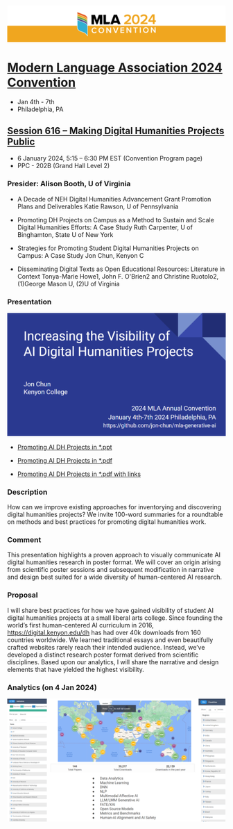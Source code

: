 ![Logo MLA2024 Convention](./mla24org-appbanner.png)

# [Modern Language Association 2024 Convention](https://www.mla.org/Events/2024-MLA-Convention)
* Jan 4th - 7th
* Philadelphia, PA

## [Session 616 – Making Digital Humanities Projects Public](https://mla.confex.com/mla/2024/meetingapp.cgi/Session/17982)
* 6 January 2024, 5:15 – 6:30 PM EST (Convention Program page)
* PPC - 202B (Grand Hall Level 2)

### Presider: Alison Booth, U of Virginia

* A Decade of NEH Digital Humanities Advancement Grant Promotion Plans and Deliverables
Katie Rawson, U of Pennsylvania

* Promoting DH Projects on Campus as a Method to Sustain and Scale Digital Humanities Efforts: A Case Study Ruth Carpenter, U of Binghamton, State U of New York

* Strategies for Promoting Student Digital Humanities Projects on Campus: A Case Study
Jon Chun, Kenyon C

* Disseminating Digital Texts as Open Educational Resources: Literature in Context
Tonya-Marie Howe1, John F. O'Brien2 and Christine Ruotolo2, (1)George Mason U, (2)U of Virginia

### Presentation

![Cover Slide](./mla_2024_promoting_ai_dh_cover_slide.png)

* [Promoting AI DH Projects in *.ppt](./MLA_Promoting_AI_DH_Projects_20230104.pptx)

* [Promoting AI DH Projects in *.pdf](./MLA_Promoting_AI_DH_Projects_20230104.pdf)

* [Promoting AI DH Projects in *.pdf with links](./MLA_Promoting_AI_DH_Projects_with_notes_20230104.pdf)


### Description

How can we improve existing approaches for inventorying and discovering digital humanities projects? We invite 100-word summaries for a roundtable on methods and best practices for promoting digital humanities work.


### Comment

This presentation highlights a proven approach to visually communicate AI digital humanities research in poster format. We will cover an origin arising from scientific poster sessions and subsequent modification in narrative and design best suited for a wide diversity of human-centered AI research.

### Proposal

I will share best practices for how we have gained visibility of student AI digital humanities projects at a small liberal arts college. Since founding the world’s first human-centered AI curriculum in 2016, https://digital.kenyon.edu/dh has had over 40k downloads from 160 countries worldwide. We learned traditional essays and even beautifully crafted websites rarely reach their intended audience. Instead, we’ve developed a distinct research poster format derived from scientific disciplines. Based upon our analytics, I will share the narrative and design elements that have yielded the highest visibility.

### Analytics (on 4 Jan 2024)

![Analytics Slide](./mla_2024_promoting_ai_dh_analytics.png)




